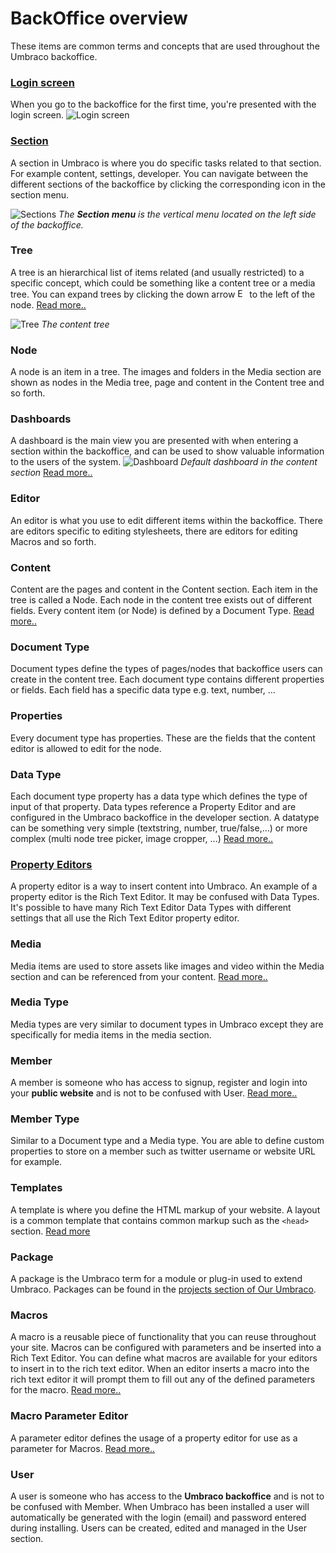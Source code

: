 # BackOffice overview
These items are common terms and concepts that are used throughout the Umbraco backoffice.

### [Login screen](Login/)
When you go to the backoffice for the first time, you're presented with the login screen.
![Login screen](images/umbraco7-6_login.jpg "The login screen has a greeting, username/password field and optionally a 'Forgotten password' link.")


### [Section](Sections/)
A section in Umbraco is where you do specific tasks related to that section. For example content, settings, developer. You can navigate between the different sections of the backoffice by clicking the corresponding icon in the section menu.

![Sections](images/umbraco7-6_sections.jpg "The Section menu is the vertical menu located on the left side of the backoffice.")
*The __Section menu__ is the vertical menu located on the left side of the backoffice.*

### Tree
A tree is an hierarchical list of items related (and usually restricted) to a specific concept, which could be something like a content tree or a media tree. You can expand trees by clicking the down arrow <img src="images/expand-node.png" style="margin:0;width:15px" title="Expand a node in a tree" /> to the left of the node.
[Read more..](../../Extending/Section-Trees/index.md)

![Tree](images/umbraco7-6_tree.jpg "The content tree")
*The content tree*

### Node
A node is an item in a tree. The images and folders in the Media section are shown as nodes in the Media tree, page and content in the Content tree and so forth.

### Dashboards
A dashboard is the main view you are presented with when entering a section within the backoffice, and can be used to show valuable information to the users of the system.
![Dashboard](images/umbraco7-6_dashboard.jpg "Default dashboard in the content section")
*Default dashboard in the content section*
[Read more..](../../Extending/Dashboards/index.md)

### Editor
An editor is what you use to edit different items within the backoffice. There are editors specific to editing stylesheets, there are editors for editing Macros and so forth.

### Content
Content are the pages and content in the Content section. Each item in the tree is called a Node.  Each node in the content tree exists out of different fields. Every content item (or Node) is defined by a Document Type.
[Read more..](../Data/Defining-Content/)

### Document Type
Document types define the types of pages/nodes that backoffice users can create in the content tree. Each document type contains different properties or fields.
Each field has a specific data type e.g. text, number, ...

### Properties
Every document type has properties. These are the fields that the content editor is allowed to edit for the node.

### Data Type
Each document type property has a data type which defines the type of input of that property. Data types reference a Property Editor and are configured in the Umbraco backoffice in the developer section.  A datatype can be something very simple (textstring, number, true/false,...) or more complex (multi node tree picker, image cropper, ...)
[Read more..](../Data/Data-Types/)

### [Property Editors](Property-Editors/)
A property editor is a way to insert content into Umbraco. An example of a property editor is the Rich Text Editor. It may be confused with Data Types. It's possible to have many Rich Text Editor Data Types with different settings that all use the Rich Text Editor property editor.

### Media
Media items are used to store assets like images and video within the Media section and can be referenced from your content.
[Read more..](../Data/Creating-Media/)


### Media Type
Media types are very similar to document types in Umbraco except they are specifically for media items in the media section.

### Member
A member is someone who has access to signup, register and login into your **public website** and is not to be confused with User.
[Read more..](../Data/Members/)
### Member Type
Similar to a Document type and a Media type. You are able to define custom properties to store on a member such as twitter username or website URL for example.

### Templates
A template is where you define the HTML markup of your website. A layout is a common template that contains common markup such as the `<head>` section.
[Read more](../Design/Templates/)

### Package
A package is the Umbraco term for a module or plug-in used to extend Umbraco. Packages can be found in the [projects section of Our Umbraco](https://our.umbraco.com/projects/ "Projects on Our Umbraco").

### Macros
A macro is a reusable piece of functionality that you can reuse throughout your site. Macros can be configured with parameters and be inserted into a Rich Text Editor. You can define what macros are available for your editors to insert in to the rich text editor. When an editor inserts a macro into the rich text editor it will prompt them to fill out any of the defined parameters for the macro.
[Read more..](../../Reference/Templating/Macros/)

### Macro Parameter Editor
A parameter editor defines the usage of a property editor for use as a parameter for Macros.
[Read more..](../../Extending/Macro-Parameter-Editors/)

### User
A user is someone who has access to the **Umbraco backoffice** and is not to be confused with Member. When Umbraco has been installed a user will automatically be generated with the login (email) and password entered during installing. Users can be created, edited and managed in the User section.
